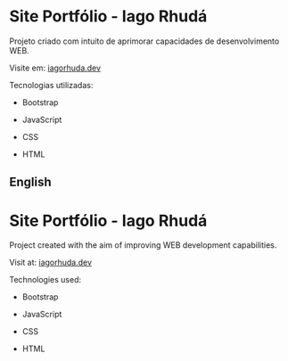 # Site Portfólio - Iago Rhudá

<body>
    <p>Projeto criado com intuito de aprimorar capacidades de desenvolvimento WEB.</p>
    <p>Visite em: <a href="https://iagorhuda.dev" target="_blank">iagorhuda.dev</a></p>
    <p>Tecnologias utilizadas:</p>
<ul>
    <li>
        <p>Bootstrap</p>
    </li>
    <li>
        <p>JavaScript</p>
    </li>
    <li>
        <p>CSS</p>
    </li>
    <li>
        <p>HTML</p>
    </li>
</ul>
</body>

<h2>English</h2>

# Site Portfólio - Iago Rhudá

<body>
    <p>Project created with the aim of improving WEB development capabilities.</p>
    <p>Visit at: <a href="https://iagorhuda.dev" target="_blank">iagorhuda.dev</a></p>
    <p>Technologies used:</p>
<ul>
    <li>
        <p>Bootstrap</p>
    </li>
    <li>
        <p>JavaScript</p>
    </li>
    <li>
        <p>CSS</p>
    </li>
    <li>
        <p>HTML</p>
    </li>
</ul>
</body>
